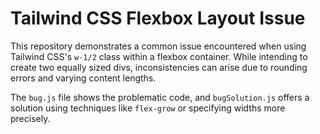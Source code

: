 # Tailwind CSS Flexbox Layout Issue

This repository demonstrates a common issue encountered when using Tailwind CSS's `w-1/2` class within a flexbox container.  While intending to create two equally sized divs, inconsistencies can arise due to rounding errors and varying content lengths.

The `bug.js` file shows the problematic code, and `bugSolution.js` offers a solution using techniques like `flex-grow` or specifying widths more precisely.